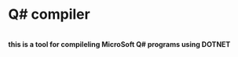 <h1>Q# compiler</h1>
<br>
<b>this is a tool for compileling MicroSoft Q# programs using DOTNET </b>
